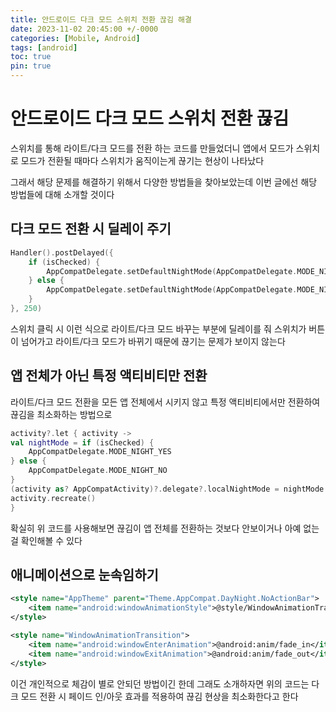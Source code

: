 ```yaml
---
title: 안드로이드 다크 모드 스위치 전환 끊김 해결
date: 2023-11-02 20:45:00 +/-0000
categories: [Mobile, Android]
tags: [android]
toc: true
pin: true
---
```


# 안드로이드 다크 모드 스위치 전환 끊김

스위치를 통해 라이트/다크 모드를 전환 하는 코드를 만들었더니 앱에서 모드가 스위치로 모드가 전환될 때마다 스위치가 움직이는게 끊기는 현상이 나타났다

그래서 해당 문제를 해결하기 위해서 다양한 방법들을 찾아보았는데 이번 글에선 해당 방법들에 대해 소개할 것이다

## 다크 모드 전환 시 딜레이 주기

~~~kotlin
Handler().postDelayed({
    if (isChecked) {
        AppCompatDelegate.setDefaultNightMode(AppCompatDelegate.MODE_NIGHT_YES)
    } else {
        AppCompatDelegate.setDefaultNightMode(AppCompatDelegate.MODE_NIGHT_NO)
    }
}, 250)
~~~

스위치 클릭 시 이런 식으로 라이트/다크 모드 바꾸는 부분에 딜레이를 줘 스위치가 버튼이 넘어가고 라이트/다크 모드가 바뀌기 때문에 끊기는 문제가 보이지 않는다

## 앱 전체가 아닌 특정 액티비티만 전환

라이트/다크 모드 전환을 모든 앱 전체에서 시키지 않고 특정 액티비티에서만 전환하여 끊김을 최소화하는 방법으로

~~~kotlin
activity?.let { activity ->
val nightMode = if (isChecked) {
    AppCompatDelegate.MODE_NIGHT_YES
} else {
    AppCompatDelegate.MODE_NIGHT_NO
}
(activity as? AppCompatActivity)?.delegate?.localNightMode = nightMode
activity.recreate()
}
~~~

확실히 위 코드를 사용해보면 끊김이 앱 전체를 전환하는 것보다 안보이거나 아예 없는 걸 확인해볼 수 있다

## 애니메이션으로 눈속임하기

~~~xml
<style name="AppTheme" parent="Theme.AppCompat.DayNight.NoActionBar">
    <item name="android:windowAnimationStyle">@style/WindowAnimationTransition</item>
</style>

<style name="WindowAnimationTransition">
    <item name="android:windowEnterAnimation">@android:anim/fade_in</item>
    <item name="android:windowExitAnimation">@android:anim/fade_out</item>
</style>
~~~

이건 개인적으로 체감이 별로 안되던 방법이긴 한데 그래도 소개하자면 위의 코드는 다크 모드 전환 시 페이드 인/아웃 효과를 적용하여 끊김 현상을 최소화한다고 한다



